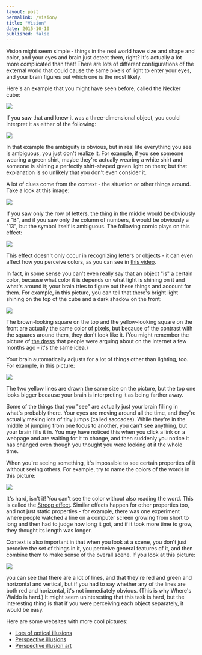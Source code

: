 ```yaml
---
layout: post
permalink: /vision/
title: "Vision"
date: 2015-10-10
published: false
---
```


Vision might seem simple - things in the real world have size and shape and color, and your eyes and brain just detect them, right?  It's actually a lot more complicated than that!  There are lots of different configurations of the external world that could cause the same pixels of light to enter your eyes, and your brain figures out which one is the most likely.

Here's an example that you might have seen before, called the Necker cube:

<img src="{{ site.baseurl }}/materials/2-vision/necker-cube.png">

If you saw that and knew it was a three-dimensional object, you could interpret it as either of the following:

<!-- from http://neurochannels.blogspot.com/2009/09/consciousness-6-reversible-figures.html -->
<img src="{{ site.baseurl }}/materials/2-vision/necker-cube-both.png">

In that example the ambiguity is obvious, but in real life everything you see is ambiguous, you just don't realize it.  For example, if you see someone wearing a green shirt, maybe they're actually wearing a white shirt and someone is shining a perfectly shirt-shaped green light on them; but that explanation is so unlikely that you don't even consider it.

A lot of clues come from the context - the situation or other things around.  Take a look at this image:

<!-- from http://somatic.com/blog/2007/12/context/ -->
<img src="{{ site.baseurl }}/materials/2-vision/B13.png">

If you saw only the row of letters, the thing in the middle would be obviously a "B", and if you saw only the column of numbers, it would be obviously a "13", but the symbol itself is ambiguous.  The following comic plays on this effect:

<img src="{{ site.baseurl }}/materials/2-vision/summon-lemon.jpeg">

This effect doesn't only occur in recognizing letters or objects - it can even affect how you perceive colors, as you can see in [this video](https://www.youtube.com/watch?v=2TILew3b5Sk).

In fact, in some sense you can't even really say that an object "is" a certain color, because what color it is depends on what light is shining on it and what's around it; your brain tries to figure out these things and account for them.  For example, in this picture, you can tell that there's bright light shining on the top of the cube and a dark shadow on the front:

<!-- from 9.00 lecture 5 slide 18 -->
<img src="{{ site.baseurl }}/materials/2-vision/color-cube.png">

The brown-looking square on the top and the yellow-looking square on the front are actually the same color of pixels, but because of the contrast with the squares around them, they don't look like it.  (You might remember the picture of [the dress](https://en.wikipedia.org/wiki/The_dress_%28viral_phenomenon%29) that people were arguing about on the internet a few months ago - it's the same idea.)

Your brain automatically adjusts for a lot of things other than lighting, too.  For example, in this picture:

<!-- from http://www.world-mysteries.com/illusions/sci_illusions3.htm -->
<img src="{{ site.baseurl }}/materials/2-vision/perspective.jpg">

The two yellow lines are drawn the same size on the picture, but the top one looks bigger because your brain is interpreting it as being farther away.

Some of the things that you "see" are actually just your brain filling in what's probably there.  Your eyes are moving around all the time, and they're actually making lots of tiny jumps (called saccades).  While they're in the middle of jumping from one focus to another, you can't see anything, but your brain fills it in.  You may have noticed this when you click a link on a webpage and are waiting for it to change, and then suddenly you notice it has changed even though you thought you were looking at it the whole time.

<!-- see also: https://en.wikipedia.org/wiki/Filling-in / https://upload.wikimedia.org/wikipedia/commons/3/35/Troxler_fading.svg -->

When you're seeing something, it's impossible to see certain properties of it without seeing others.  For example, try to name the colors of the words in this picture:

<!-- from http://mercercognitivepsychology.pbworks.com/w/page/70683216/Stroop%20Effect -->
<img src="{{ site.baseurl }}/materials/2-vision/stroop.png">

It's hard, isn't it!  You can't see the color without also reading the word.  This is called the [Stroop effect](https://en.wikipedia.org/wiki/Stroop_effect).  Similar effects happen for other properties too, and not just static properties - for example, there was one experiment where people watched a line on a computer screen growing from short to long and then had to judge how long it got, and if it took more time to grow, they thought its length was longer.

Context is also important in that when you look at a scene, you don't just perceive the set of things in it, you perceive general features of it, and then combine them to make sense of the overall scene.  If you look at this picture:

<!-- from http://www.vision.caltech.edu/jensun/pop_out.html -->
<!-- <img src="{{ site.baseurl }}/materials/2-vision/popout.png"> -->
<img src="{{ site.baseurl }}/materials/2-vision/not-popout.png">

you can see that there are a lot of lines, and that they're red and green and horizontal and vertical, but if you had to say whether any of the lines are both red and horizontal, it's not immediately obvious.  (This is why Where's Waldo is hard.)  It might seem uninteresting that this task is hard, but the interesting thing is that if you were perceiving each object separately, it would be easy.

<!-- extra: babies doing imitation: https://www.youtube.com/watch?v=k2YdkQ1G5QI -->
<!-- from http://phenomena.nationalgeographic.com/2013/09/12/how-we-learn-to-see-faces/ -->
<!-- <img src="{{ site.baseurl }}/materials/2-vision/top-heavy.jpg"> -->

Here are some websites with more cool pictures:

* [Lots of optical illusions](http://www.michaelbach.de/ot/)
* [Perspective illusions](http://www.hongkiat.com/blog/force-perspective-photos/)
* [Perspective illusion art](http://www.julianbeever.net/index.php?option=com_phocagallery&view=category&id=2&Itemid=8)
